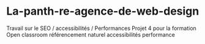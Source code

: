 # La-panth-re-agence-de-web-design
Travail sur le SEO / accessibilités  /  Performances
Projet 4 pour la formation Open classroom
référencement naturel 
accessibilités 
performance
